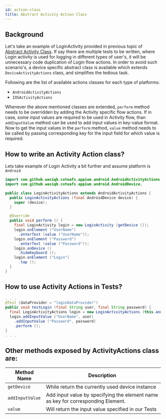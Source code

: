 ```yaml
---
id: action-class
title: Abstract Activity Action Class
---
```


## Background

Let's take an example of LoginActivity provided in previous topic of [Abstract Activity Class][deviceActivity]. If say there are multiple tests to be written, where Login activity is used for logging in different types of user's, it will be unnecessary code duplication of Login flow actions. In order to avoid such scenario's, a device specific abstract class is available which extends `DeviceActivityActions` class, and simplifies the tedious task.

Following are the list of available actions classes for each type of platforms:

* `AndroidActivityActions`
* `IOSActivityActions`

Whenever the above mentioned classes are extended, `perform` method needs to be overridden by adding the Activity specific flow actions. If in case, some input values are required to be used in Activity flow, than `addInputValue` method can be used to add input values in key-value format. Now to get the input values in the `perform` method, `value` method needs to be called by passing corresponding key for the input field for which value is required.

## How to write an Activity Action class?

Lets take example of Login Activity a bit further and assume platform is `Android`

```java
import com.github.wasiqb.coteafs.appium.android.AndroidActivityActions;
import com.github.wasiqb.coteafs.appium.android.AndroidDevice;

public class LoginActivityActions extends AndroidActivityActions {
  public LoginActivityActions (final AndroidDevice device) {
    super (device);
  }

  @Override
  public void perform () {
    final LoginActivity login = new LoginActivity (getDevice ());
    login.onElement ("UserName")
      .enterText (value ("UserName"));
    login.onElement ("Password")
      .enterText (value ("Password"));
    login.onDevice ()
      .hideKeyboard ();
    login.onElement ("Login")
      .tap ();
  }
}
```

## How to use Activity Actions in Tests?

```java
. . .
@Test (dataProvider = "loginDataProvider")
public void testLogin (final String user, final String password) {
  final LoginActivityActions login = new LoginActivityActions (this.androidDevice);
  login.addInputValue ("UserName", user)
    .addInputValue ("Password", password)
    .perform ();
}
. . .
```

## Other methods exposed by ActivityActions class are:

 Method Name | Description
-------------|------------
`getDevice` | While return the currently used device instance
`addInputValue` | Add input value by specifying the element name as key for corresponding Element.
`value` | Will return the input value specified in our Tests

[deviceActivity]: /projects/appium/activity-class/
